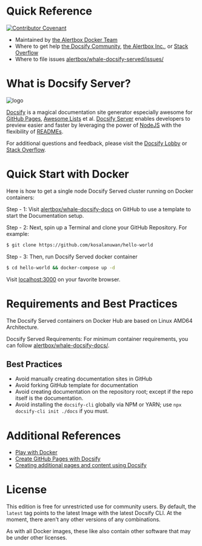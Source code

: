 # Quick Reference

[![Contributor Covenant](https://img.shields.io/badge/Contributor%20Covenant-v1.4%20adopted-ff69b4.svg)](CODE_OF_CONDUCT.md)

- Maintained by [the Alertbox Docker Team](https://github.com/alertbox/whale-docsify-served/)
- Where to get help [the Docsify Community](https://discord.gg/3NwKFyR/), [the Alertbox Inc.](https://github.com/alertbox/whale-docsify-served/issues/), or [Stack Overflow](https://stackoverflow.com/questions/tagged/docsify)
- Where to file issues [alertbox/whale-docsify-served/issues/](https://github.com/alertbox/whale-docsify-served/issues/)

# What is Docsify Server?
![logo](https://raw.githubusercontent.com/docsifyjs/docsify-cli/master/media/icon.svg?sanitize=true)

[Docsify](https://docsify.js.org/) is a magical documentation site generator especially awesome for [GitHub Pages](https://pages.github.com/), [Awesome Lists](https://github.com/topics/awesome) et al. [Docsify Server](http://docsifyjs.github.io/docsify-cli/) enables developers to preview easier and faster by leveraging the power of [NodeJS](https://nodejs.org/en/download/) with the flexibility of [READMEs](https://help.github.com/en/github/creating-cloning-and-archiving-repositories/about-readmes).

For additional questions and feedback, please visit the [Docsify Lobby](https://discord.gg/3NwKFyR/) or [Stack Overflow](https://stackoverflow.com/questions/tagged/docsify).

# Quick Start with Docker

Here is how to get a single node Docsify Served cluster running on Docker containers:

Step - 1: Visit [alertbox/whale-docsify-docs](https://github.com/alertbox/whale-docsify-docs/generate) on GitHub to use a template to start the Documentation setup.

Step - 2: Next, spin up a Terminal and clone your GitHub Repository. For example:
```bash
$ git clone https://github.com/kosalanuwan/hello-world
```

Step - 3: Then, run Docsify Served docker container
```bash
$ cd hello-world && docker-compose up -d
```
Visit [localhost:3000](https://localhost:3030) on your favorite browser.

# Requirements and Best Practices

The Docsify Served containers on Docker Hub are based on Linux AMD64 Architecture.

Docsify Served Requirements: For minimum container requirements, you can follow [alertbox/whale-docsify-docs/](https://github.com/alertbox/whale-docsify-docs/).

## Best Practices

- Avoid manually creating documentation sites in GitHub
- Avoid forking GitHub template for documentation
- Avoid creating documentation on the repository root; except if the repo itself is the documentation.
- Avoid installing the `docsify-cli` globally via NPM or YARN; use `npx docsify-cli init ./docs` if you must.

# Additional References

- [Play with Docker](https://www.docker.com/play-with-docker)
- [Create GitHub Pages with Docsify](https://www.youtube.com/watch?v=TV88lp7egMw)
- [Creating additional pages and content using Docsify](https://docsify.js.org/#/more-pages)

# License

This edition is free for unrestricted use for community users. By default, the `latest` tag points to the latest Image with the latest Docsify CLI. At the moment, there aren't any other versions of any combinations.

As with all Docker images, these like also contain other software that may be under other licenses.
